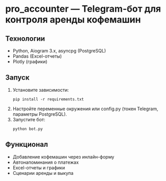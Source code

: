 # pro_accounter — Telegram-бот для контроля аренды кофемашин

## Технологии
- Python, Aiogram 3.x, asyncpg (PostgreSQL)
- Pandas (Excel-отчеты)
- Plotly (графики)

## Запуск
1. Установите зависимости:
   ```
   pip install -r requirements.txt
   ```
2. Настройте переменные окружения или config.py (токен Telegram, параметры PostgreSQL).
3. Запустите бот:
   ```
   python bot.py
   ```

## Функционал
- Добавление кофемашин через инлайн-форму
- Автонапоминания о платежах
- Excel-отчеты и графики
- Сценарии аренды и выкупа